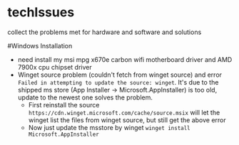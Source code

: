 # techIssues
collect the problems met for hardware and software and solutions

#Windows Installation

- need install my msi mpg x670e carbon wifi motherboard driver and AMD 7900x cpu chipset driver
- Winget source problem (couldn't fetch from winget source) and error `Failed in attempting to update the source: winget`. It's due to the shipped ms store (App Installer -> Microsoft.AppInstaller) is too old, update to the newest one solves the problem.
  - First reinstall the source `https://cdn.winget.microsoft.com/cache/source.msix` will let the winget list the files from winget source, but still get the above error
  - Now just update the msstore by winget `winget install Microsoft.AppInstaller`
